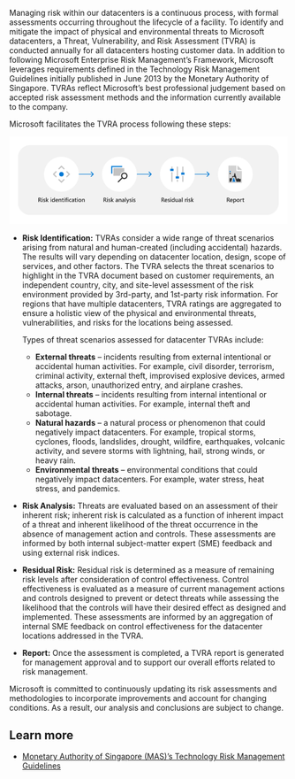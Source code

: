 Managing risk within our datacenters is a continuous process, with formal assessments occurring throughout the lifecycle of a facility. To identify and mitigate the impact of physical and environmental threats to Microsoft datacenters, a Threat, Vulnerability, and Risk Assessment (TVRA) is conducted annually for all datacenters hosting customer data. In addition to following Microsoft Enterprise Risk Management’s Framework, Microsoft leverages requirements defined in the Technology Risk Management Guidelines initially published in June 2013 by the Monetary Authority of Singapore. TVRAs reflect Microsoft’s best professional judgement based on accepted risk assessment methods and the information currently available to the company.

Microsoft facilitates the TVRA process following these steps:

![a visual representation of TVRA process starting with risk identification, risk analysis, risk classification, and report](../media/assurance-tvra-flow.png)

- **Risk Identification:** TVRAs consider a wide range of threat scenarios arising from natural and human-created (including accidental) hazards. The results will vary depending on datacenter location, design, scope of services, and other factors. The TVRA selects the threat scenarios to highlight in the TVRA document based on customer requirements, an independent country, city, and site-level assessment of the risk environment provided by 3rd-party, and 1st-party risk information. For regions that have multiple datacenters, TVRA ratings are aggregated to ensure a holistic view of the physical and environmental threats, vulnerabilities, and risks for the locations being assessed.

    Types of threat scenarios assessed for datacenter TVRAs include:

    - **External threats** – incidents resulting from external intentional or accidental human activities. For example, civil disorder, terrorism, criminal activity, external theft, improvised explosive devices, armed attacks, arson, unauthorized entry, and airplane crashes.
    - **Internal threats** – incidents resulting from internal intentional or accidental human activities. For example, internal theft and sabotage.
    - **Natural hazards** – a natural process or phenomenon that could negatively impact datacenters. For example, tropical storms, cyclones, floods, landslides, drought, wildfire, earthquakes, volcanic activity, and severe storms with lightning, hail, strong winds, or heavy rain.
    - **Environmental threats** –  environmental conditions that could negatively impact datacenters. For example, water stress, heat stress, and pandemics.

- **Risk Analysis:** Threats are evaluated based on an assessment of their inherent risk; inherent risk is calculated as a function of inherent impact of a threat and inherent likelihood of the threat occurrence in the absence of management action and controls. These assessments are informed by both internal subject-matter expert (SME) feedback and using external risk indices.

- **Residual Risk:** Residual risk is determined as a measure of remaining risk levels after consideration of control effectiveness. Control effectiveness is evaluated as a measure of current management actions and controls designed to prevent or detect threats while assessing the likelihood that the controls will have their desired effect as designed and implemented. These assessments are informed by an aggregation of internal SME feedback on control effectiveness for the datacenter locations addressed in the TVRA.

- **Report:** Once the assessment is completed, a TVRA report is generated for management approval and to support our overall efforts related to risk management.

Microsoft is committed to continuously updating its risk assessments and methodologies to incorporate improvements and account for changing conditions. As a result, our analysis and conclusions are subject to change.

## Learn more

- [Monetary Authority of Singapore (MAS)’s Technology Risk Management Guidelines](https://www.mas.gov.sg/-/media/MAS/Regulations-and-Financial-Stability/Regulatory-and-Supervisory-Framework/Risk-Management/TRM-Guidelines-18-January-2021.pdf?azure-portal=true)
